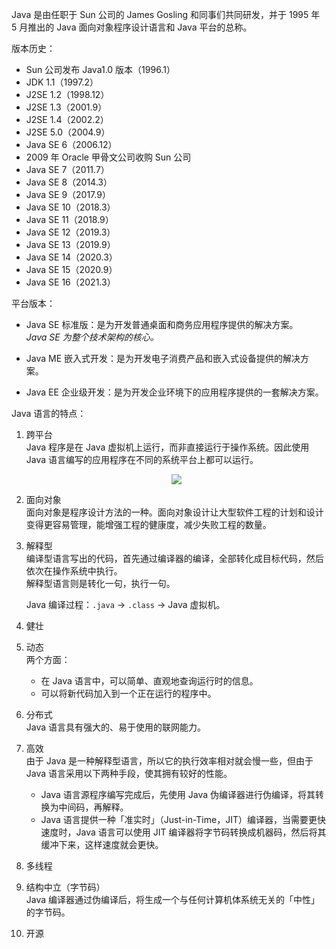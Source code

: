 Java 是由任职于 Sun 公司的 James Gosling 和同事们共同研发，并于 1995 年 5 月推出的 Java 面向对象程序设计语言和 Java 平台的总称。  

版本历史：
- Sun 公司发布 Java1.0 版本（1996.1）
- JDK 1.1（1997.2）
- J2SE 1.2（1998.12） 
- J2SE 1.3（2001.9）
- J2SE 1.4（2002.2） 
- J2SE 5.0（2004.9） 
- Java SE 6（2006.12） 
- 2009 年 Oracle 甲骨文公司收购 Sun 公司
- Java SE 7（2011.7） 
- Java SE 8（2014.3） 
- Java SE 9（2017.9）
- Java SE 10（2018.3）
- Java SE 11（2018.9）
- Java SE 12（2019.3）
- Java SE 13（2019.9）
- Java SE 14（2020.3）
- Java SE 15（2020.9）
- Java SE 16（2021.3）

平台版本：
- Java SE 标准版：是为开发普通桌面和商务应用程序提供的解决方案。  
  *Java SE 为整个技术架构的核心。*

- Java ME 嵌入式开发：是为开发电子消费产品和嵌入式设备提供的解决方案。  

- Java EE 企业级开发：是为开发企业环境下的应用程序提供的一套解决方案。  

Java 语言的特点：
1. 跨平台  
   Java 程序是在 Java 虚拟机上运行，而非直接运行于操作系统。因此使用 Java 语言编写的应用程序在不同的系统平台上都可以运行。  
    <div align="center">
    <img src="./Java/basis/img/p1.png">
    </div>

2. 面向对象  
   面向对象是程序设计方法的一种。面向对象设计让大型软件工程的计划和设计变得更容易管理，能增强工程的健康度，减少失败工程的数量。

3. 解释型  
   编译型语言写出的代码，首先通过编译器的编译，全部转化成目标代码，然后依次在操作系统中执行。  
   解释型语言则是转化一句，执行一句。  

    Java 编译过程：`.java` -> `.class` -> Java 虚拟机。  

4. 健壮

5. 动态  
   两个方面：
   - 在 Java 语言中，可以简单、直观地查询运行时的信息。
   - 可以将新代码加入到一个正在运行的程序中。  

6. 分布式  
   Java 语言具有强大的、易于使用的联网能力。

7. 高效  
   由于 Java 是一种解释型语言，所以它的执行效率相对就会慢一些，但由于 Java 语言采用以下两种手段，使其拥有较好的性能。  
   - Java 语言源程序编写完成后，先使用 Java 伪编译器进行伪编译，将其转换为中间码，再解释。
   - Java 语言提供一种「准实时」（Just-in-Time，JIT）编译器，当需要更快速度时，Java 语言可以使用 JIT 编译器将字节码转换成机器码，然后将其缓冲下来，这样速度就会更快。

8. 多线程

9. 结构中立（字节码）  
    Java 编译器通过伪编译后，将生成一个与任何计算机体系统无关的「中性」的字节码。  

10. 开源